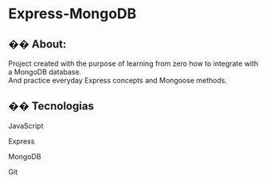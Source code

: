 <h1>Express-MongoDB</h1>

<h2>�� About:</h2>
<p>Project created with the purpose of learning from zero how to integrate with a MongoDB database. <br />And practice everyday Express concepts and Mongoose methods.</p>

## �� Tecnologias
<div>
  <p>JavaScript </p>
  <p>Express</p>
  <p>MongoDB</p>
  <p>Git</p>
</div>
